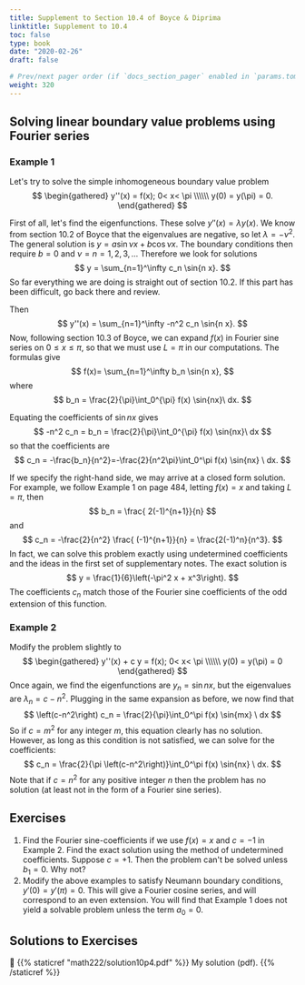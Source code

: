```yaml
---
title: Supplement to Section 10.4 of Boyce & Diprima
linktitle: Supplement to 10.4
toc: false
type: book
date: "2020-02-26"
draft: false

# Prev/next pager order (if `docs_section_pager` enabled in `params.toml`)
weight: 320
---
```


## Solving linear boundary value problems using Fourier series

### Example 1
Let's try to solve the simple inhomogeneous boundary value problem
$$
\begin{gathered}
y''(x)  = f(x); 0< x< \pi \\\\\\
y(0) =  y(\pi) = 0.
\end{gathered}
$$

First of all, let's find the eigenfunctions. These solve $y''(x) = \lambda y(x)$. We know from section 10.2 of Boyce that the eigenvalues are negative, so let $\lambda = -\nu^2$. The general solution is $y = a \sin{\nu x} + b \cos{\nu x}$. The boundary conditions then require $b=0$ and $\nu = n=1,2,3,\ldots$ Therefore we look for solutions
$$
y = \sum_{n=1}^\infty c_n \sin{n x}.
$$
So far everything we are doing is straight out of section 10.2. If this part has been difficult, go back there and review.

Then
$$
y''(x) = \sum_{n=1}^\infty -n^2 c_n \sin{n x}.
$$
Now, following section 10.3 of Boyce, we can expand $f(x)$ in Fourier sine series on $0\le x\le \pi$, so that we must use $L=\pi$ in our computations. The formulas give
$$
f(x)= \sum_{n=1}^\infty b_n \sin{n x},
$$
where 
$$
b_n = \frac{2}{\pi}\int_0^{\pi} f(x) \sin{nx}\ dx.
$$

Equating the coefficients of $\sin{nx}$ gives
$$
-n^2 c_n = b_n = \frac{2}{\pi}\int_0^{\pi} f(x) \sin{nx}\ dx
$$
so that the coefficients are
$$
c_n = -\frac{b_n}{n^2}=-\frac{2}{n^2\pi}\int_0^\pi f(x) \sin{nx} \ dx.
$$

If we specify the right-hand side, we may arrive at a closed form solution. For example, we follow Example 1 on page 484,  letting $f(x)=x$ and taking $L=\pi$, then
$$
b_n = \frac{  2(-1)^{n+1}}{n}
$$
and
$$
c_n =
-\frac{2}{n^2} \frac{  (-1)^{n+1}}{n} = \frac{2(-1)^n}{n^3}.
$$
In fact, we can solve this problem exactly using undetermined coefficients and the ideas in the first set of supplementary notes. The exact solution is
$$
y = \frac{1}{6}\left(-\pi^2 x + x^3\right).
$$
The coefficients $c_n$ match those of the Fourier sine coefficients of the odd extension of this function.
### Example 2
Modify the problem slightly to
$$
\begin{gathered}
y''(x)  + c y = f(x); 0< x< \pi \\\\\\
y(0) =  y(\pi) = 0
\end{gathered}
$$
Once again, we find the eigenfunctions are $y_n = \sin{nx}$, but the eigenvalues are $\lambda_n = c-n^2$. Plugging in the same expansion as before, we now find that
$$
\left(c-n^2\right) c_n = \frac{2}{\pi}\int_0^\pi f(x) \sin{mx} \ dx
$$
So if $c=m^2$ for any integer $m$, this equation clearly has no solution. However, as long as this condition is not satisfied, we can solve for the coefficients:
$$
c_n = \frac{2}{\pi \left(c-n^2\right)}\int_0^\pi f(x) \sin{nx} \ dx.
$$
Note that if $c=n^2$ for any positive integer $n$ then the problem has no solution (at least not in the form of a Fourier sine series).

## Exercises

1. Find the Fourier sine-coefficients if we use $f(x)=x$ and $c=-1$ in Example 2. Find the exact solution using the method of undetermined coefficients. Suppose $c=+1$. Then the problem can't be solved unless $b_1=0$. Why not?
1. Modify the above examples to satisfy Neumann boundary conditions, $y'(0)=y'(\pi)=0$. This will give a Fourier cosine series, and will correspond to an even extension. You will find that Example 1 does not yield a solvable problem unless the term $a_0=0$.

## Solutions to Exercises

:memo: {{% staticref "math222/solution10p4.pdf" %}} My solution (pdf). {{% /staticref %}} 